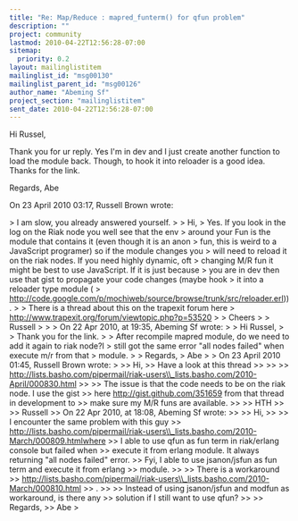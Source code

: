 ```yaml
---
title: "Re: Map/Reduce : mapred_funterm() for qfun problem"
description: ""
project: community
lastmod: 2010-04-22T12:56:28-07:00
sitemap:
  priority: 0.2
layout: mailinglistitem
mailinglist_id: "msg00130"
mailinglist_parent_id: "msg00126"
author_name: "Abeming Sf"
project_section: "mailinglistitem"
sent_date: 2010-04-22T12:56:28-07:00
---
```



Hi Russel,

Thank you for ur reply. Yes I'm in dev and I just create another function to
load the module back. Though, to hook it into reloader is a good idea.
Thanks for the link.

Regards,
Abe

On 23 April 2010 03:17, Russell Brown  wrote:

&gt; I am slow, you already answered yourself.
&gt;
&gt; Hi,
&gt; Yes. If you look in the log on the Riak node you well see that the env
&gt; around your Fun is the module that contains it (even though it is an anon
&gt; fun, this is weird to a JavaScript programer) so if the module changes you
&gt; will need to reload it on the riak nodes. If you need highly dynamic, oft
&gt; changing M/R fun it might be best to use JavaScript. If it is just because
&gt; you are in dev then use that gist to propagate your code changes (maybe hook
&gt; it into a reloader type module (
&gt; http://code.google.com/p/mochiweb/source/browse/trunk/src/reloader.erl)).
&gt;
&gt; There is a thread about this on the trapexit forum here
&gt; http://www.trapexit.org/forum/viewtopic.php?p=53520
&gt;
&gt; Cheers
&gt;
&gt; Russell
&gt;
&gt;
&gt; On 22 Apr 2010, at 19:35, Abeming Sf wrote:
&gt;
&gt; Hi Russel,
&gt;
&gt; Thank you for the link.
&gt;
&gt; After recompile mapred module, do we need to add it again to riak node?I
&gt; still got the same error "all nodes failed" when execute m/r from that
&gt; module.
&gt;
&gt; Regards,
&gt; Abe
&gt;
&gt; On 23 April 2010 01:45, Russell Brown  wrote:
&gt;
&gt;&gt; Hi,
&gt;&gt; Have a look at this thread
&gt;&gt;
&gt;&gt;
&gt;&gt; http://lists.basho.com/pipermail/riak-users\\_lists.basho.com/2010-April/000830.html
&gt;&gt;
&gt;&gt; The issue is that the code needs to be on the riak node. I use the gist
&gt;&gt; here http://gist.github.com/351659 from that thread in development to
&gt;&gt; make sure my M/R funs are available.
&gt;&gt;
&gt;&gt; HTH
&gt;&gt;
&gt;&gt; Russell
&gt;&gt; On 22 Apr 2010, at 18:08, Abeming Sf wrote:
&gt;&gt;
&gt;&gt; Hi,
&gt;&gt;
&gt;&gt; I encounter the same problem with this guy
&gt;&gt; http://lists.basho.com/pipermail/riak-users\\_lists.basho.com/2010-March/000809.htmlwhere
&gt;&gt; I able to use qfun as fun term in riak/erlang console but failed when
&gt;&gt; execute it from erlang module. It always returning "all nodes failed" error.
&gt;&gt; Fyi, I able to use jsanon/jsfun as fun term and execute it from erlang
&gt;&gt; module.
&gt;&gt;
&gt;&gt; There is a workaround
&gt;&gt; http://lists.basho.com/pipermail/riak-users\\_lists.basho.com/2010-March/000810.html
&gt;&gt; .
&gt;&gt;
&gt;&gt; Instead of using jsanon/jsfun and modfun as workaround, is there any
&gt;&gt; solution if I still want to use qfun?
&gt;&gt;
&gt;&gt; Regards,
&gt;&gt; Abe
&gt;

